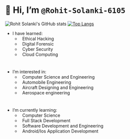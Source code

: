 # 👋 Hi, I’m `@Rohit-Solanki-6105`

<!-- https://github.com/anuraghazra/github-readme-stats -->
![Rohit Solanki's GitHub stats](https://github-readme-stats.vercel.app/api?username=Rohit-Solanki-6105&show_icons=true&theme=holi&hide=prs&show=reposiratories) <!-- holi theme, hide prs -->
[![Top Langs](https://github-readme-stats.vercel.app/api/top-langs/?username=Rohit-Solanki-6105&hide_progress=true&theme=holi)](https://github.com/anuraghazra/github-readme-stats)

- I have learned:
   - &nbsp; Ethical Hacking
   - &nbsp; Digital Forensic
   - &nbsp; Cyber Security
   - &nbsp; Cloud Computing

#

-  I’m interested in: 
   - &nbsp; Computer Science and Engineering 
   - &nbsp; Automobile Engineering
   - &nbsp; Aircraft Designing and Engineering 
   - &nbsp; Aerospace engineering 
     
#
-  I’m currently learning:
   - &nbsp; Computer Science
   - &nbsp; Full Stack Development
   - &nbsp; Software Development and Engineering
   - &nbsp; Android/Ios Application Development


<!---
Rohit-Solanki-6105/Rohit-Solanki-6105 is a ✨ special ✨ repository because its `README.md` (this file) appears on your GitHub profile.
You can click the Preview link to take a look at your changes.
--->
